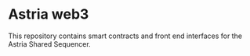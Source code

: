 # Astria web3

This repository contains smart contracts and front end interfaces for the Astria Shared Sequencer.
